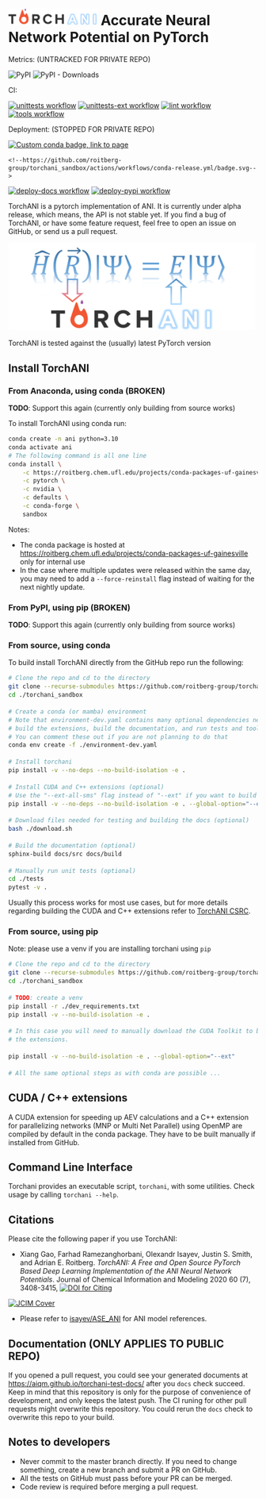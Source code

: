 # <img src=https://raw.githubusercontent.com/aiqm/torchani/master/logo1.png width=180/>  Accurate Neural Network Potential on PyTorch

Metrics: (UNTRACKED FOR PRIVATE REPO)

![PyPI](https://img.shields.io/pypi/v/torchani.svg)
![PyPI - Downloads](https://img.shields.io/pypi/dm/torchani.svg)

CI:

[![unittests workflow](
    https://github.com/roitberg-group/torchani_sandbox/actions/workflows/unittests.yml/badge.svg
)](https://github.com/roitberg-group/torchani_sandbox/actions/workflows/unittests.yml)
[![unittests-ext workflow](
    https://github.com/roitberg-group/torchani_sandbox/actions/workflows/unittests-ext.yml/badge.svg
)](https://github.com/roitberg-group/torchani_sandbox/actions/workflows/unittests-ext.yml)
[![lint workflow](
    https://github.com/roitberg-group/torchani_sandbox/actions/workflows/lint.yml/badge.svg
)](https://github.com/roitberg-group/torchani_sandbox/actions/workflows/lint.yml)
[![tools workflow](
        https://github.com/roitberg-group/torchani_sandbox/actions/workflows/tools.yml/badge.svg
)](https://github.com/roitberg-group/torchani_sandbox/actions/workflows/tools.yml)

Deployment: (STOPPED FOR PRIVATE REPO)

[![Custom conda badge, link to page](
        https://img.shields.io/badge/conda--package-page-blue
)](https://roitberg.chem.ufl.edu/projects/conda-packages-uf-gainesville)
<!--[![conda-release workflow](-->
    <!--https://github.com/roitberg-group/torchani_sandbox/actions/workflows/conda-release.yml/badge.svg-->
<!--)](https://github.com/roitberg-group/torchani_sandbox/actions/workflows/conda-release.yml)-->
[![deploy-docs workflow](
    https://github.com/aiqm/torchani/workflows/deploy-docs/badge.svg
)](https://github.com/aiqm/torchani/actions)
[![deploy-pypi workflow](
    https://github.com/aiqm/torchani/workflows/deploy-pypi/badge.svg
)](https://github.com/aiqm/torchani/actions)

TorchANI is a pytorch implementation of ANI. It is currently under alpha
release, which means, the API is not stable yet. If you find a bug of TorchANI,
or have some feature request, feel free to open an issue on GitHub, or send us
a pull request.

<img src=https://raw.githubusercontent.com/aiqm/torchani/master/logo2.png width=500/>

TorchANI is tested against the (usually) latest PyTorch version

## Install TorchANI

### From Anaconda, using conda (BROKEN)

**TODO**: Support this again (currently only building from source works)

To install TorchANI using conda run:

```bash
conda create -n ani python=3.10
conda activate ani
# The following command is all one line
conda install \
    -c https://roitberg.chem.ufl.edu/projects/conda-packages-uf-gainesville \
    -c pytorch \
    -c nvidia \
    -c defaults \
    -c conda-forge \
    sandbox
```

Notes:

- The conda package is hosted at
  https://roitberg.chem.ufl.edu/projects/conda-packages-uf-gainesville only for
  internal use
- In the case where multiple updates were released within the same day, you may
  need to add a `--force-reinstall` flag instead of waiting for the next
  nightly update.

### From PyPI, using pip (BROKEN)

**TODO**: Support this again (currently only building from source works)

### From source, using conda

To build install TorchANI directly from the GitHub repo run the following:

```bash
# Clone the repo and cd to the directory
git clone --recurse-submodules https://github.com/roitberg-group/torchani_sandbox.git
cd ./torchani_sandbox

# Create a conda (or mamba) environment
# Note that environment-dev.yaml contains many optional dependencies needed to
# build the extensions, build the documentation, and run tests and tools
# You can comment these out if you are not planning to do that
conda env create -f ./environment-dev.yaml

# Install torchani
pip install -v --no-deps --no-build-isolation -e .

# Install CUDA and C++ extensions (optional)
# Use the "--ext-all-sms" flag instead of "--ext" if you want to build for all GPUs
pip install -v --no-deps --no-build-isolation -e . --global-option="--ext"

# Download files needed for testing and building the docs (optional)
bash ./download.sh

# Build the documentation (optional)
sphinx-build docs/src docs/build

# Manually run unit tests (optional)
cd ./tests
pytest -v .
```

Usually this process works for most use cases, but for more details regarding
building the CUDA and C++ extensions refer to [TorchANI CSRC](torchani/csrc).

### From source, using pip

Note: please use a venv if you are installing torchani using `pip`

```bash
# Clone the repo and cd to the directory
git clone --recurse-submodules https://github.com/roitberg-group/torchani_sandbox.git
cd ./torchani_sandbox

# TODO: create a venv
pip install -r ./dev_requirements.txt
pip install -v --no-build-isolation -e .

# In this case you will need to manually download the CUDA Toolkit to build
# the extensions.

pip install -v --no-build-isolation -e . --global-option="--ext"

# All the same optional steps as with conda are possible ...
```

## CUDA / C++ extensions

A CUDA extension for speeding up AEV calculations and a C++ extension for
parallelizing networks (MNP or Multi Net Parallel) using OpenMP are compiled by
default in the conda package. They have to be built manually if installed from
GitHub.

## Command Line Interface

Torchani provides an executable script, `torchani`, with some utilities. Check
usage by calling ``torchani --help``.

## Citations

Please cite the following paper if you use TorchANI:

- Xiang Gao, Farhad Ramezanghorbani, Olexandr Isayev, Justin S. Smith, and
  Adrian E. Roitberg. *TorchANI: A Free and Open Source PyTorch Based Deep
  Learning Implementation of the ANI Neural Network Potentials*. Journal of
  Chemical Information and Modeling 2020 60 (7), 3408-3415,
  [
    ![DOI for Citing](
        https://img.shields.io/badge/DOI-10.1021%2Facs.jcim.0c00451-green.svg
    )
](https://doi.org/10.1021/acs.jcim.0c00451)

[
    ![JCIM Cover](
        https://pubs.acs.org/na101/home/literatum/publisher/achs/journals/content/jcisd8/2020/jcisd8.2020.60.issue-7/jcisd8.2020.60.issue-7/20200727/jcisd8.2020.60.issue-7.largecover.jpg)
    ](
        https://pubs.acs.org/toc/jcisd8/60/7
    )

- Please refer to [isayev/ASE_ANI](https://github.com/isayev/ASE_ANI) for ANI
  model references.

## Documentation (ONLY APPLIES TO PUBLIC REPO)

If you opened a pull request, you could see your generated documents at
https://aiqm.github.io/torchani-test-docs/ after you `docs` check succeed. Keep
in mind that this repository is only for the purpose of convenience of
development, and only keeps the latest push. The CI runing for other pull
requests might overwrite this repository. You could rerun the `docs` check to
overwrite this repo to your build.

## Notes to developers

- Never commit to the master branch directly. If you need to change something,
  create a new branch and submit a PR on GitHub.
- All the tests on GitHub must pass before your PR can be merged.
- Code review is required before merging a pull request.
